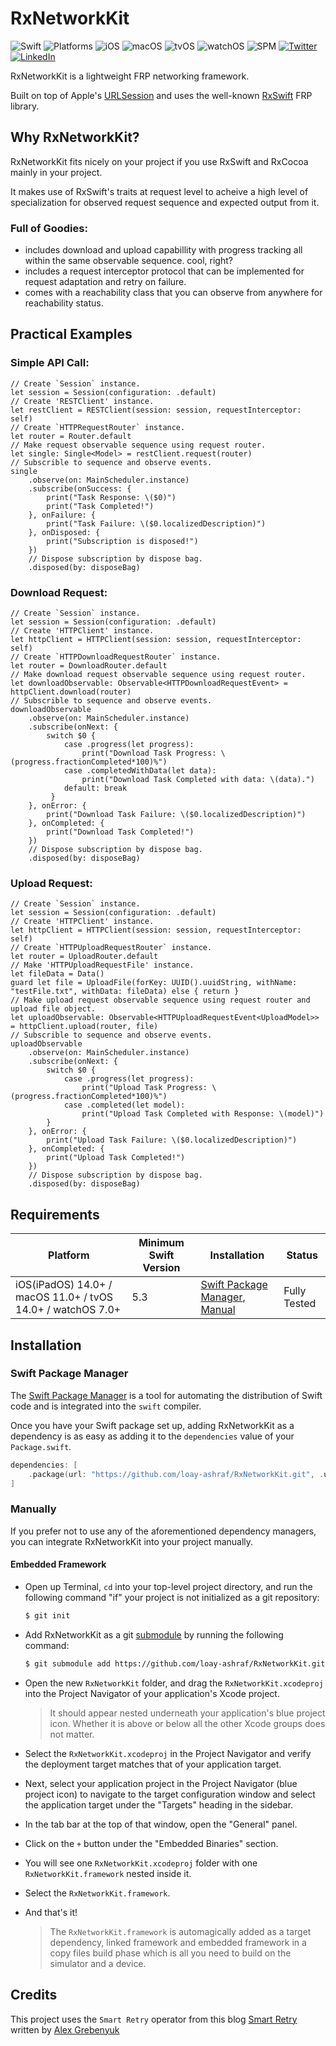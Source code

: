 # RxNetworkKit
![Swift](https://img.shields.io/badge/Swift-5.3-orange)
![Platforms](https://img.shields.io/badge/Platforms-iOS%20macOS%20tvOS%20watchOS-yellowgreen)
![iOS](https://img.shields.io/badge/iOS-14.0%2B-black)
![macOS](https://img.shields.io/badge/macOS-11.0%2B-black)
![tvOS](https://img.shields.io/badge/tvOS-14.0%2B-black)
![watchOS](https://img.shields.io/badge/watchOS-7.0%2B-black)
![SPM](https://img.shields.io/badge/SPM-compatible-brightgreen)
[![Twitter](https://img.shields.io/badge/Twitter-%40lashraf96-blue)](https://twitter.com/lashraf96)
[![LinkedIn](https://img.shields.io/badge/LinkedIn-loay--ashraf-blue)](https://linkedin.com/in/loay-ashraf)

RxNetworkKit is a lightweight FRP networking framework. 

Built on top of Apple's [URLSession](https://developer.apple.com/documentation/foundation/urlsession) and uses the well-known [RxSwift](https://github.com/ReactiveX/RxSwift) FRP library.

## Why RxNetworkKit?

RxNetworkKit fits nicely on your project if you use RxSwift and RxCocoa mainly in your project.

It makes use of RxSwift's traits at request level to acheive a high level of specialization for observed request sequence and expected output from it.

### Full of Goodies:

- includes download and upload capabillity with progress tracking all within the same observable sequence. cool, right?
- includes a request interceptor protocol that can be implemented for request adaptation and retry on failure.
- comes with a reachability class that you can observe from anywhere for reachability status.

## Practical Examples

### Simple API Call:

```
// Create `Session` instance.
let session = Session(configuration: .default)
// Create 'RESTClient' instance.
let restClient = RESTClient(session: session, requestInterceptor: self)
// Create `HTTPRequestRouter` instance.
let router = Router.default
// Make request observable sequence using request router.
let single: Single<Model> = restClient.request(router)
// Subscrible to sequence and observe events.
single
    .observe(on: MainScheduler.instance)
    .subscribe(onSuccess: {
        print("Task Response: \($0)")
        print("Task Completed!")
    }, onFailure: {
        print("Task Failure: \($0.localizedDescription)")
    }, onDisposed: {
        print("Subscription is disposed!")
    })
    // Dispose subscription by dispose bag.
    .disposed(by: disposeBag)
```

### Download Request:

```
// Create `Session` instance.
let session = Session(configuration: .default)
// Create 'HTTPClient' instance.
let httpClient = HTTPClient(session: session, requestInterceptor: self)
// Create `HTTPDownloadRequestRouter` instance.
let router = DownloadRouter.default
// Make download request observable sequence using request router.
let downloadObservable: Observable<HTTPDownloadRequestEvent> = httpClient.download(router)
// Subscrible to sequence and observe events.
downloadObservable
    .observe(on: MainScheduler.instance)
    .subscribe(onNext: {
        switch $0 {
            case .progress(let progress):
                print("Download Task Progress: \(progress.fractionCompleted*100)%")
            case .completedWithData(let data):
                print("Download Task Completed with data: \(data).")
            default: break
         }
    }, onError: {
        print("Download Task Failure: \($0.localizedDescription)")
    }, onCompleted: {
        print("Download Task Completed!")
    })
    // Dispose subscription by dispose bag.
    .disposed(by: disposeBag)
```

### Upload Request:

```
// Create `Session` instance.
let session = Session(configuration: .default)
// Create 'HTTPClient' instance.
let httpClient = HTTPClient(session: session, requestInterceptor: self)
// Create `HTTPUploadRequestRouter` instance.
let router = UploadRouter.default
// Make 'HTTPUploadRequestFile' instance.
let fileData = Data()
guard let file = UploadFile(forKey: UUID().uuidString, withName: "testFile.txt", withData: fileData) else { return }
// Make upload request observable sequence using request router and upload file object.
let uploadObservable: Observable<HTTPUploadRequestEvent<UploadModel>> = httpClient.upload(router, file)
// Subscrible to sequence and observe events.
uploadObservable
    .observe(on: MainScheduler.instance)
    .subscribe(onNext: {
        switch $0 {
            case .progress(let progress):
                print("Upload Task Progress: \(progress.fractionCompleted*100)%")
            case .completed(let model):
                print("Upload Task Completed with Response: \(model)")
        }
    }, onError: {
        print("Upload Task Failure: \($0.localizedDescription)")
    }, onCompleted: {
        print("Upload Task Completed!")
    })
    // Dispose subscription by dispose bag.
    .disposed(by: disposeBag)
```

## Requirements

| Platform | Minimum Swift Version | Installation | Status |
| --- | --- | --- | --- |
| iOS(iPadOS) 14.0+ / macOS 11.0+ / tvOS 14.0+ / watchOS 7.0+ | 5.3 | [Swift Package Manager](#swift-package-manager), [Manual](#manually) | Fully Tested |

## Installation

### Swift Package Manager

The [Swift Package Manager](https://swift.org/package-manager/) is a tool for automating the distribution of Swift code and is integrated into the `swift` compiler. 

Once you have your Swift package set up, adding RxNetworkKit as a dependency is as easy as adding it to the `dependencies` value of your `Package.swift`.

```swift
dependencies: [
    .package(url: "https://github.com/loay-ashraf/RxNetworkKit.git", .upToNextMajor(from: "2.0.0"))
]
```

### Manually

If you prefer not to use any of the aforementioned dependency managers, you can integrate RxNetworkKit into your project manually.

#### Embedded Framework

- Open up Terminal, `cd` into your top-level project directory, and run the following command "if" your project is not initialized as a git repository:

  ```bash
  $ git init
  ```

- Add RxNetworkKit as a git [submodule](https://git-scm.com/docs/git-submodule) by running the following command:

  ```bash
  $ git submodule add https://github.com/loay-ashraf/RxNetworkKit.git
  ```

- Open the new `RxNetworkKit` folder, and drag the `RxNetworkKit.xcodeproj` into the Project Navigator of your application's Xcode project.

    > It should appear nested underneath your application's blue project icon. Whether it is above or below all the other Xcode groups does not matter.
- Select the `RxNetworkKit.xcodeproj` in the Project Navigator and verify the deployment target matches that of your application target.
- Next, select your application project in the Project Navigator (blue project icon) to navigate to the target configuration window and select the application target under the "Targets" heading in the sidebar.
- In the tab bar at the top of that window, open the "General" panel.
- Click on the `+` button under the "Embedded Binaries" section.
- You will see one `RxNetworkKit.xcodeproj` folder with one `RxNetworkKit.framework` nested inside it.
- Select the `RxNetworkKit.framework`.
- And that's it!

  > The `RxNetworkKit.framework` is automagically added as a target dependency, linked framework and embedded framework in a copy files build phase which is all you need to build on the simulator and a device.

## Credits

This project uses the `Smart Retry` operator from this blog [Smart Retry](https://kean.blog/post/smart-retry) written by [Alex Grebenyuk](https://twitter.com/a_grebenyuk)
